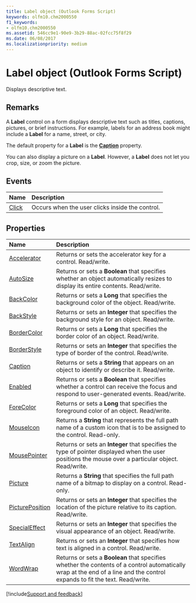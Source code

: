 ```yaml
---
title: Label object (Outlook Forms Script)
keywords: olfm10.chm2000550
f1_keywords:
- olfm10.chm2000550
ms.assetid: 546cc9e1-90e9-3b29-88ac-02fcc75f8f29
ms.date: 06/08/2017
ms.localizationpriority: medium
---
```



# Label object (Outlook Forms Script)

Displays descriptive text.


## Remarks

A **Label** control on a form displays descriptive text such as titles, captions, pictures, or brief instructions. For example, labels for an address book might include a **Label** for a name, street, or city.

The default property for a **Label** is the **[Caption](Outlook.frame.caption.md)** property.

You can also display a picture on a **Label**. However, a **Label** does not let you crop, size, or zoom the picture.


## Events

|Name|Description|
|:-----|:-----|
| [Click](Outlook.Label.click.md)|Occurs when the user clicks inside the control.|


## Properties

|Name|Description|
|:-----|:-----|
| [Accelerator](Outlook.Label.accelerator.md)|Returns or sets the accelerator key for a control. Read/write.|
| [AutoSize](Outlook.Label.autosize.md)|Returns or sets a **Boolean** that specifies whether an object automatically resizes to display its entire contents. Read/write.|
| [BackColor](Outlook.Label.backcolor.md)|Returns or sets a **Long** that specifies the background color of the object. Read/write.|
| [BackStyle](Outlook.Label.backstyle.md)|Returns or sets an **Integer** that specifies the background style for an object. Read/write.|
| [BorderColor](Outlook.Label.bordercolor.md)|Returns or sets a **Long** that specifies the border color of an object. Read/write.|
| [BorderStyle](Outlook.Label.borderstyle.md)|Returns or sets an **Integer** that specifies the type of border of the control. Read/write.|
| [Caption](Outlook.Label.caption.md)|Returns or sets a **String** that appears on an object to identify or describe it. Read/write.|
| [Enabled](Outlook.Label.enabled.md)|Returns or sets a **Boolean** that specifies whether a control can receive the focus and respond to user-generated events. Read/write.|
| [ForeColor](Outlook.Label.forecolor.md)|Returns or sets a **Long** that specifies the foreground color of an object. Read/write.|
| [MouseIcon](Outlook.Label.mouseicon.md)|Returns a **String** that represents the full path name of a custom icon that is to be assigned to the control. Read-only.|
| [MousePointer](Outlook.Label.mousepointer.md)|Returns or sets an **Integer** that specifies the type of pointer displayed when the user positions the mouse over a particular object. Read/write.|
| [Picture](Outlook.Label.picture.md)|Returns a **String** that specifies the full path name of a bitmap to display on a control. Read-only.|
| [PicturePosition](Outlook.Label.pictureposition.md)|Returns or sets an **Integer** that specifies the location of the picture relative to its caption. Read/write.|
| [SpecialEffect](Outlook.Label.specialeffect.md)|Returns or sets an **Integer** that specifies the visual appearance of an object. Read/write.|
| [TextAlign](Outlook.Label.textalign.md)|Returns or sets an **Integer** that specifies how text is aligned in a control. Read/write.|
| [WordWrap](Outlook.Label.wordwrap.md)|Returns or sets a **Boolean** that specifies whether the contents of a control automatically wrap at the end of a line and the control expands to fit the text. Read/write.|





[!include[Support and feedback](~/includes/feedback-boilerplate.md)]